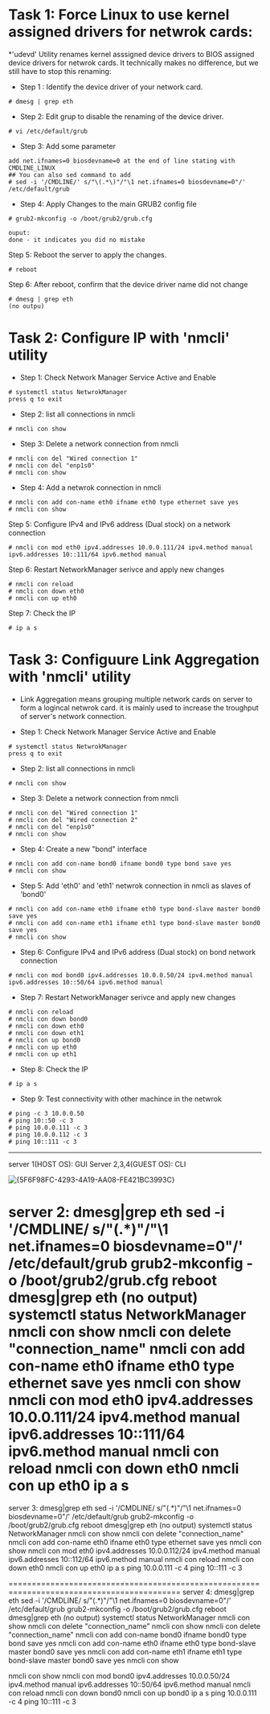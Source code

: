 # Task 1: Force Linux to use kernel assigned drivers for netwrok cards:
*'udevd' Utility renames kernel asssigned device drivers to BIOS assigned device drivers for netwrok cards. It technically makes no difference, but we still have to stop this renaming:

* Step 1 : Identify the device driver of your network card.
```
# dmesg | grep eth
```
* Step 2: Edit grup to disable the renaming of the device driver.
```
# vi /etc/default/grub
```
* Step 3: Add some parameter
```
add net.ifnames=0 biosdevname=0 at the end of line stating with CMDLINE_LINUX
## You can also sed command to add
# sed -i '/CMDLINE/' s/"\(.*\)"/"\1 net.ifnames=0 biosdevname=0"/' /etc/default/grub
```
* Step 4: Apply Changes to the main GRUB2 config file
```
# grub2-mkconfig -o /boot/grub2/grub.cfg

ouput:
done - it indicates you did no mistake
```
Step 5: Reboot the server to apply the changes.
```
# reboot
```
Step 6: After reboot, confirm that the device driver name did not change
```
# dmesg | grep eth
(no outpu)
```

# Task 2: Configure IP with 'nmcli' utility

* Step 1: Check Network Manager Service Active and Enable
```
# systemctl status NetwrokManager
press q to exit
```
* Step 2: list all connections in nmcli
```
# nmcli con show
```
* Step 3: Delete a network connection from nmcli
```
# nmcli con del "Wired connection 1"
# nmcli con del "enp1s0"
# nmcli con show
```
* Step 4: Add a netwrok connection in nmcli
```
# nmcli con add con-name eth0 ifname eth0 type ethernet save yes
# nmcli con show
```
Step 5: Configure IPv4 and IPv6  address  (Dual stock) on a network connection
```
# nmcli con mod eth0 ipv4.addresses 10.0.0.111/24 ipv4.method manual ipv6.addresses 10::111/64 ipv6.method manual
```
Step 6: Restart NetworkManager serivce and  apply new changes
```
# nmcli con reload
# nmcli con down eth0
# nmcli con up eth0 
```
Step 7: Check the IP
```
# ip a s
```

# Task 3: Configuure Link Aggregation with 'nmcli' utility
* Link Aggregation means grouping multiple network cards on server to form a logincal netwrok card. it is mainly used to increase the troughput of server's network connection.

* Step 1: Check Network Manager Service Active and Enable
```
# systemctl status NetwrokManager
press q to exit
```
* Step 2: list all connections in nmcli
```
# nmcli con show
```
* Step 3: Delete a network connection from nmcli
```
# nmcli con del "Wired connection 1"
# nmcli con del "Wired connection 2"
# nmcli con del "enp1s0"
# nmcli con show
```
* Step 4: Create a new "bond" interface
```
# nmcli con add con-name bond0 ifname bond0 type bond save yes
# nmcli con show

```
* Step 5: Add 'eth0' and 'eth1' netwrok connection in nmcli as slaves of 'bond0'
```
# nmcli con add con-name eth0 ifname eth0 type bond-slave master bond0 save yes
# nmcli con add con-name eth1 ifname eth1 type bond-slave master bond0 save yes
# nmcli con show

```
*  Step 6: Configure IPv4 and IPv6  address  (Dual stock) on bond network connection
```
# nmcli con mod bond0 ipv4.addresses 10.0.0.50/24 ipv4.method manual ipv6.addresses 10::50/64 ipv6.method manual
```
*  Step 7: Restart NetworkManager serivce and  apply new changes
```
# nmcli con reload
# nmcli con down bond0
# nmcli con down eth0
# nmcli con down eth1
# nmcli con up bond0
# nmcli con up eth0
# nmcli con up eth1
```
* Step 8: Check the IP
```
# ip a s
```
* Step 9: Test connectivity with other  machince in the netwrok
```
# ping -c 3 10.0.0.50
# ping 10::50 -c 3
# ping 10.0.0.111 -c 3
# ping 10.0.0.112 -c 3
# ping 10::111 -c 3 
```

___________________________________________________________________________________________________________________________________________________________________________

server 1(HOST OS): GUI Server 2,3,4(GUEST OS): CLI

![{5F6F98FC-4293-4A19-AA08-FE421BC3993C}](https://github.com/user-attachments/assets/eea228b3-5c63-4450-86d7-c15004aa651d)


server 2:
dmesg|grep eth
sed -i '/CMDLINE/  s/"\(.*\)"/"\1 net.ifnames=0 biosdevname=0"/'  /etc/default/grub
grub2-mkconfig -o /boot/grub2/grub.cfg
reboot
dmesg|grep eth    (no output)
systemctl status NetworkManager
nmcli con show
nmcli con delete "connection_name"
nmcli con add con-name eth0 ifname eth0 type ethernet save yes
nmcli con show
nmcli con mod eth0 ipv4.addresses 10.0.0.111/24 ipv4.method manual ipv6.addresses 10::111/64 ipv6.method manual
nmcli con reload
nmcli con down eth0
nmcli con up eth0
ip a s
===========================================================================================
server 3:
dmesg|grep eth
sed -i '/CMDLINE/  s/"\(.*\)"/"\1 net.ifnames=0 biosdevname=0"/'  /etc/default/grub
grub2-mkconfig -o /boot/grub2/grub.cfg
reboot
dmesg|grep eth    (no output)
systemctl status NetworkManager
nmcli con show
nmcli con delete "connection_name"
nmcli con add con-name eth0 ifname eth0 type ethernet save yes
nmcli con show
nmcli con mod eth0 ipv4.addresses 10.0.0.112/24 ipv4.method manual ipv6.addresses 10::112/64 ipv6.method manual
nmcli con reload
nmcli con down eth0
nmcli con up eth0
ip a s
ping 10.0.0.111 -c 4
ping 10::111 -c 3

===========================================================================================
server 4:
dmesg|grep eth
sed -i '/CMDLINE/  s/"\(.*\)"/"\1 net.ifnames=0 biosdevname=0"/'  /etc/default/grub
grub2-mkconfig -o /boot/grub2/grub.cfg
reboot
dmesg|grep eth    (no output)
systemctl status NetworkManager
nmcli con show
nmcli con delete "connection_name"
nmcli con show
nmcli con delete "connection_name"
nmcli con add con-name bond0 ifname bond0 type bond save yes
nmcli con add con-name eth0 ifname eth0 type bond-slave master bond0 save yes
nmcli con add con-name eth1 ifname eth1 type bond-slave master bond0 save yes
nmcli con show

nmcli con show
nmcli con mod bond0 ipv4.addresses 10.0.0.50/24 ipv4.method manual ipv6.addresses 10::50/64 ipv6.method manual
nmcli con reload
nmcli con down bond0
nmcli con up bond0
ip a s
ping 10.0.0.111 -c 4
ping 10::111 -c 3

